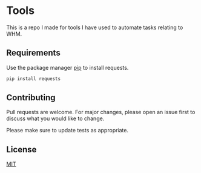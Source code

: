 # Tools

This is a repo I made for tools I have used to automate tasks relating to WHM.

## Requirements

Use the package manager [pip](https://pip.pypa.io/en/stable/) to install requests.

```bash
pip install requests
```

## Contributing
Pull requests are welcome. For major changes, please open an issue first to discuss what you would like to change.

Please make sure to update tests as appropriate.

## License
[MIT](https://choosealicense.com/licenses/mit/)